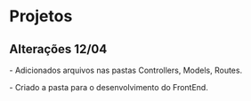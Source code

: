 # Projetos

<h2>Alterações 12/04</h2>
<p> - Adicionados arquivos nas pastas Controllers, Models, Routes.</p>
<p> - Criado a pasta para o desenvolvimento do FrontEnd.</p>
